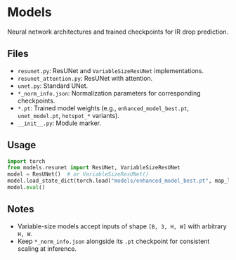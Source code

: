 # Models

Neural network architectures and trained checkpoints for IR drop prediction.

## Files
- `resunet.py`: ResUNet and `VariableSizeResUNet` implementations.
- `resunet_attention.py`: ResUNet with attention.
- `unet.py`: Standard UNet.
- `*_norm_info.json`: Normalization parameters for corresponding checkpoints.
- `*.pt`: Trained model weights (e.g., `enhanced_model_best.pt`, `unet_model.pt`, `hotspot_*` variants).
- `__init__.py`: Module marker.

## Usage
```python
import torch
from models.resunet import ResUNet, VariableSizeResUNet
model = ResUNet()  # or VariableSizeResUNet()
model.load_state_dict(torch.load("models/enhanced_model_best.pt", map_location="cpu"))
model.eval()
```

## Notes
- Variable-size models accept inputs of shape `[B, 3, H, W]` with arbitrary `H, W`.
- Keep `*_norm_info.json` alongside its `.pt` checkpoint for consistent scaling at inference.
